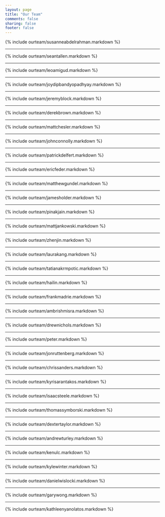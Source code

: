 ```yaml
---
layout: page
title: "Our Team"
comments: false
sharing: false
footer: false
---
```

{% include ourteam/susanneabdelrahman.markdown %}
****
{% include ourteam/seantallen.markdown %}
****
{% include ourteam/leoamigud.markdown %}
****
{% include ourteam/joydipbandyopadhyay.markdown %}
****
{% include ourteam/jeremyblock.markdown %}
****
{% include ourteam/derekbrown.markdown %}
****
{% include ourteam/mattchesler.markdown %}
****
{% include ourteam/johnconnolly.markdown %}
****
{% include ourteam/patrickdelfert.markdown %}
****
{% include ourteam/ericfeder.markdown %}
****
{% include ourteam/matthewgundel.markdown %}
****
{% include ourteam/jamesholder.markdown %}
****
{% include ourteam/pinakjain.markdown %}
****
{% include ourteam/mattjankowski.markdown %}
****
{% include ourteam/zhenjin.markdown %}
****
{% include ourteam/laurakang.markdown %}
****
{% include ourteam/tatianakrmpotic.markdown %}
****
{% include ourteam/hailin.markdown %}
****
{% include ourteam/frankmadrie.markdown %}
****
{% include ourteam/ambrishmisra.markdown %}
****
{% include ourteam/drewnichols.markdown %}
****
{% include ourteam/peter.markdown %}
***
{% include ourteam/jonruttenberg.markdown %}
****
{% include ourteam/chrissanders.markdown %}
****
{% include ourteam/kyrisarantakos.markdown %}
****
{% include ourteam/isaacsteele.markdown %}
****
{% include ourteam/thomassymborski.markdown %}
****
{% include ourteam/dextertaylor.markdown %}
****
{% include ourteam/andrewturley.markdown %}
****
{% include ourteam/kenulc.markdown %}
****
{% include ourteam/kylewinter.markdown %}
****
{% include ourteam/danielwislocki.markdown %}
****
{% include ourteam/garywong.markdown %}
****
{% include ourteam/kathleenyanolatos.markdown %}
